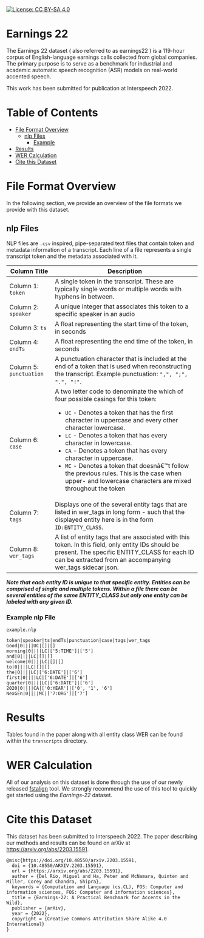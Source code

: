 [![License: CC BY-SA 4.0](https://img.shields.io/badge/License-CC%20BY--SA%204.0-lightgrey.svg)](LICENSE.md)

# Earnings 22

The Earnings 22 dataset ( also referred to as earnings22 ) is a 119-hour corpus of English-language earnings calls collected from global companies. The primary purpose is to serve as a benchmark for industrial and academic automatic speech recognition (ASR) models on real-world accented speech.

This work has been submitted for publication at Interspeech 2022.

# Table of Contents

* [File Format Overview](#file-format-overview)
  + [nlp Files](#nlp-files)
    - [Example](#example-nlp-file)
* [Results](#results)
* [WER Calculation](#wer-calculation)
* [Cite this Dataset](#cite-this-dataset)

# File Format Overview
In the following section, we provide an overview of the file formats we provide with this dataset.

## nlp Files
NLP files are `.csv` inspired, pipe-separated text files that contain token and metadata information of a transcript. Each line of a file represents a single transcript token and the metadata associated with it.

|Column Title|Description
|--|--|
| Column 1: `token` | A single token in the transcript. These are typically single words or multiple words with hyphens in between. |
| Column 2: `speaker` | A unique integer that associates this token to a specific speaker in an audio |
Column 3: `ts`          |     A float representing the start time of the token, in seconds |
Column 4: `endTs`       |     A float representing the end time of the token, in seconds |
Column 5: `punctuation` |     A punctuation character that is included at the end of a token that is used when reconstructing the transcript. Example punctuation: `",", ";", ".", "!"`. |
Column 6: `case`  | A two letter code to denominate the which of four possible casings for this token: <ul><li>`UC` - Denotes a token that has the first character in uppercase and every other character lowercase.</li><li>`LC` - Denotes a token that has every character in lowercase.</li><li>`CA` - Denotes a token that has every character in uppercase.</li><li>`MC` - Denotes a token that doesnâ€™t follow the previous rules. This is the case when upper- and lowercase characters are mixed throughout the token</li></ul> |
Column 7: `tags`        |     Displays one of the several entity tags that are listed in wer_tags in long form - such that the displayed entity here is in the form `ID:ENTITY_CLASS`. |
Column 8: `wer_tags`    |     A list of entity tags that are associated with this token. In this field, only entity IDs should be present. The specific ENTITY_CLASS for each ID can be extracted from an accompanying wer_tags sidecar json. |

_**Note that each entity ID is unique to that specific entity. Entities can be comprised of single and multiple tokens. Within a file there can be several entities of the same ENTITY_CLASS but only one entity can be labeled with any given ID.**_


### Example nlp File
`example.nlp`

```
token|speaker|ts|endTs|punctuation|case|tags|wer_tags
Good|0||||UC|[]|[]
morning|0||||LC|['5:TIME']|['5']
and|0||||LC|[]|[]
welcome|0||||LC|[]|[]
to|0||||LC|[]|[]
the|0||||LC|['6:DATE']|['6']
first|0||||LC|['6:DATE']|['6']
quarter|0||||LC|['6:DATE']|['6']
2020|0||||CA|['0:YEAR']|['0', '1', '6']
NexGEn|0||||MC|['7:ORG']|['7']
```

# Results
Tables found in the paper along with all entity class WER can be found within the `transcripts` directory.

# WER Calculation
All of our analysis on this dataset is done through the use of our newly released [fstalign](https://github.com/revdotcom/fstalign/tree/master) tool. We strongly recommend the use of this tool to quickly get started using the *Earnings-22* dataset.

# Cite this Dataset
This dataset has been submitted to Interspeech 2022.
The paper describing our methods and results can be found on arXiv at https://arxiv.org/abs/2203.15591.
```
@misc{https://doi.org/10.48550/arxiv.2203.15591,
  doi = {10.48550/ARXIV.2203.15591},
  url = {https://arxiv.org/abs/2203.15591},
  author = {Del Rio, Miguel and Ha, Peter and McNamara, Quinten and Miller, Corey and Chandra, Shipra},
  keywords = {Computation and Language (cs.CL), FOS: Computer and information sciences, FOS: Computer and information sciences},
  title = {Earnings-22: A Practical Benchmark for Accents in the Wild},
  publisher = {arXiv},
  year = {2022},
  copyright = {Creative Commons Attribution Share Alike 4.0 International}
}
```

